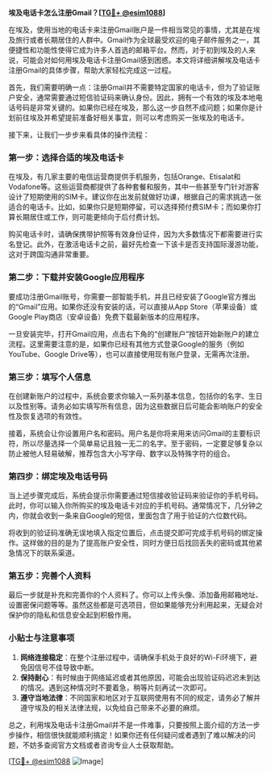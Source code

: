 **埃及电话卡怎么注册Gmail？[[TG💪+ @esim1088](https://t.me/s/esim1088)]**

在埃及，使用当地的电话卡来注册Gmail账户是一件相当常见的事情，尤其是在埃及旅行或者长期居住的人群中。Gmail作为全球最受欢迎的电子邮件服务之一，其便捷性和功能性使得它成为许多人首选的邮箱平台。然而，对于初到埃及的人来说，可能会对如何用埃及电话卡注册Gmail感到困惑。本文将详细讲解埃及电话卡注册Gmail的具体步骤，帮助大家轻松完成这一过程。

首先，我们需要明确一点：注册Gmail并不需要特定国家的电话卡，但为了验证账户安全，通常需要通过短信验证码来确认身份。因此，拥有一个有效的埃及本地电话号码是非常关键的。如果你已经在埃及，那么这一步自然不成问题；如果你是计划前往埃及并希望提前准备好相关事宜，则可以考虑购买一张埃及的电话卡。

接下来，让我们一步步来看具体的操作流程：

### **第一步：选择合适的埃及电话卡**
在埃及，有几家主要的电信运营商提供手机服务，包括Orange、Etisalat和Vodafone等。这些运营商都提供了各种套餐和服务，其中一些甚至专门针对游客设计了短期使用的SIM卡。建议你在出发前就做好功课，根据自己的需求挑选一张适合的电话卡。比如，如果你只是短期停留，可以选择预付费SIM卡；而如果你打算长期居住或工作，则可能更倾向于后付费计划。

购买电话卡时，请确保携带护照等有效身份证件，因为大多数情况下都需要进行实名登记。此外，在激活电话卡之前，最好先检查一下该卡是否支持国际漫游功能，这对于跨国沟通非常重要。

### **第二步：下载并安装Google应用程序**
要成功注册Gmail账号，你需要一部智能手机，并且已经安装了Google官方推出的“Gmail”应用。如果你还没有安装的话，可以直接从App Store（苹果设备）或Google Play商店（安卓设备）免费下载最新版本的应用程序。

一旦安装完毕，打开Gmail应用，点击右下角的“创建账户”按钮开始新账户的建立流程。这里需要注意的是，如果你已经有其他方式登录Google的服务（例如YouTube、Google Drive等），也可以直接使用现有账户登录，无需再次注册。

### **第三步：填写个人信息**
在创建新账户的过程中，系统会要求你输入一系列基本信息，包括你的名字、生日以及性别等。请务必如实填写所有信息，因为这些数据日后可能会影响账户的安全性及恢复选项的有效性。

接着，系统会让你设置用户名和密码。用户名是你将来用来访问Gmail的主要标识符，所以尽量选择一个简单易记且独一无二的名字。至于密码，一定要足够复杂以防止被他人轻易破解，推荐包含大小写字母、数字以及特殊字符的组合。

### **第四步：绑定埃及电话号码**
当上述步骤完成后，系统会提示你需要通过短信接收验证码来验证你的手机号码。此时，你可以输入你所购买的埃及电话卡对应的手机号码。通常情况下，几分钟之内，你就会收到一条来自Google的短信，里面包含了用于验证的六位数代码。

将收到的验证码准确无误地填入指定位置后，点击提交即可完成手机号码的绑定操作。这样做的目的是为了提高账户安全性，同时方便日后找回丢失的密码或其他紧急情况下的联系渠道。

### **第五步：完善个人资料**
最后一步就是补充和完善你的个人资料了。你可以上传头像、添加备用邮箱地址、设置密保问题等等。虽然这些都是可选项目，但如果能够充分利用起来，无疑会对保护你的隐私和信息安全起到积极作用。

### **小贴士与注意事项**
1. **网络连接稳定**：在整个注册过程中，请确保手机处于良好的Wi-Fi环境下，避免因信号不佳导致中断。
2. **保持耐心**：有时候由于网络延迟或者其他原因，可能会出现验证码迟迟未到达的情况。遇到这种情况时不要着急，稍等片刻再试一次即可。
3. **遵守当地法律**：不同国家和地区对于互联网使用有不同的规定，请务必了解并遵守埃及的相关法律法规，以免给自己带来不必要的麻烦。

总之，利用埃及电话卡注册Gmail并不是一件难事，只要按照上面介绍的方法一步步操作，相信很快就能顺利搞定！如果你还有任何疑问或者遇到了难以解决的问题，不妨多查阅官方文档或者咨询专业人士获取帮助。

[[TG💪+ @esim1088](https://t.me/s/esim1088) ![Image](https://i.postimg.cc/4NQfJmqS/Snipaste-2025-05-13-00-14-12.png)]